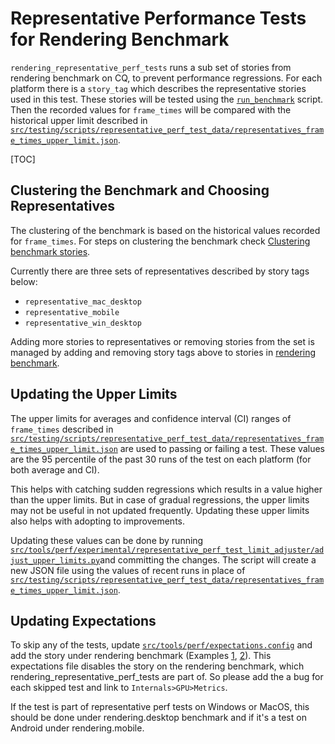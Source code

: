 # Representative Performance Tests for Rendering Benchmark

`rendering_representative_perf_tests` runs a sub set of stories from rendering
benchmark on CQ, to prevent performance regressions. For each platform there is
a `story_tag` which describes the representative stories used in this test.
These stories will be tested using the [`run_benchmark`](../../tools/perf/run_benchmark) script. Then the recorded values for `frame_times` will be
compared with the historical upper limit described in [`src/testing/scripts/representative_perf_test_data/representatives_frame_times_upper_limit.json`](../../testing/scripts/representative_perf_test_data/representatives_frame_times_upper_limit.json).

[TOC]

## Clustering the Benchmark and Choosing Representatives

The clustering of the benchmark is based on the historical values recorded for
`frame_times`. For steps on clustering the benchmark check [Clustering benchmark stories](../../tools/perf/experimental/story_clustering/README.md).

Currently there are three sets of representatives described by story tags below:
*   `representative_mac_desktop`
*   `representative_mobile`
*   `representative_win_desktop`

Adding more stories to representatives or removing stories from the set is
managed by adding and removing story tags above to stories in [rendering benchmark](../../tools/perf/page_sets/rendering).

## Updating the Upper Limits

The upper limits for averages and confidence interval (CI) ranges of
`frame_times` described in [`src/testing/scripts/representative_perf_test_data/representatives_frame_times_upper_limit.json`](../../testing/scripts/representative_perf_test_data/representatives_frame_times_upper_limit.json)
are used to passing or failing a test. These values are the 95 percentile of
the past 30 runs of the test on each platform (for both average and CI).

This helps with catching sudden regressions which results in a value higher
than the upper limits. But in case of gradual regressions, the upper limits
may not be useful in not updated frequently. Updating these upper limits also
helps with adopting to improvements.

Updating these values can be done by running [`src/tools/perf/experimental/representative_perf_test_limit_adjuster/adjust_upper_limits.py`](../../tools/perf/experimental/representative_perf_test_limit_adjuster/adjust_upper_limits.py)and committing the changes.
The script will create a new JSON file using the values of recent runs in place
of [`src/testing/scripts/representative_perf_test_data/representatives_frame_times_upper_limit.json`](../../testing/scripts/representative_perf_test_data/representatives_frame_times_upper_limit.json).

## Updating Expectations

To skip any of the tests, update
[`src/tools/perf/expectations.config`](../../tools/perf/expectations.config) and
add the story under rendering benchmark (Examples [1](https://chromium-review.googlesource.com/c/chromium/src/+/2055681), [2](https://chromium-review.googlesource.com/c/chromium/src/+/1901357)).
This expectations file disables the story on the rendering benchmark, which rendering_representative_perf_tests are part of.
So please add the a bug for each skipped test and link to `Internals>GPU>Metrics`.

If the test is part of representative perf tests on Windows or MacOS, this
should be done under rendering.desktop benchmark and if it's a test on Android
under rendering.mobile.